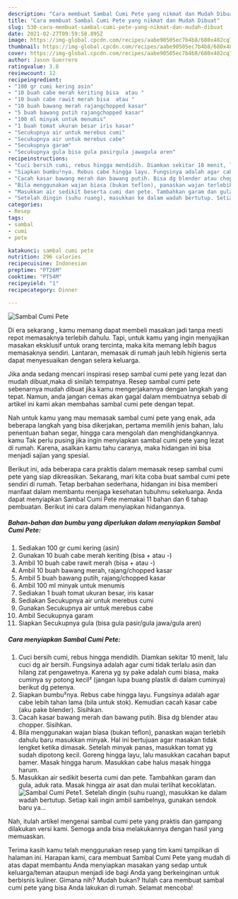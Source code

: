 ```yaml
---
description: "Cara membuat Sambal Cumi Pete yang nikmat dan Mudah Dibuat"
title: "Cara membuat Sambal Cumi Pete yang nikmat dan Mudah Dibuat"
slug: 530-cara-membuat-sambal-cumi-pete-yang-nikmat-dan-mudah-dibuat
date: 2021-02-27T09:59:58.895Z
image: https://img-global.cpcdn.com/recipes/aabe90505ec7b4b8/680x482cq70/sambal-cumi-pete-foto-resep-utama.jpg
thumbnail: https://img-global.cpcdn.com/recipes/aabe90505ec7b4b8/680x482cq70/sambal-cumi-pete-foto-resep-utama.jpg
cover: https://img-global.cpcdn.com/recipes/aabe90505ec7b4b8/680x482cq70/sambal-cumi-pete-foto-resep-utama.jpg
author: Jason Guerrero
ratingvalue: 3.8
reviewcount: 12
recipeingredient:
- "100 gr cumi kering asin"
- "10 buah cabe merah keriting bisa  atau "
- "10 buah cabe rawit merah bisa  atau "
- "10 buah bawang merah rajangchopped kasar"
- "5 buah bawang putih rajangchopped kasar"
- "100 ml minyak untuk menumis"
- "1 buah tomat ukuran besar iris kasar"
- "Secukupnya air untuk merebus cumi"
- "Secukupnya air untuk merebus cabe"
- "Secukupnya garam"
- "Secukupnya gula bisa gula pasirgula jawagula aren"
recipeinstructions:
- "Cuci bersih cumi, rebus hingga mendidih. Diamkan sekitar 10 menit, lalu cuci dg air bersih. Fungsinya adalah agar cumi tidak terlalu asin dan hilang zat pengawetnya. Karena yg sy pake adalah cumi biasa, maka cuminya sy potong kecil² (jangan lupa buang plastik di dalam cuminya) berikut dg petenya."
- "Siapkan bumbu²nya. Rebus cabe hingga layu. Fungsinya adalah agar cabe lebih tahan lama (bila untuk stok). Kemudian cacah kasar cabe (aku pake blender). Sisihkan."
- "Cacah kasar bawang merah dan bawang putih. Bisa dg blender atau chopper. Sisihkan."
- "Bila menggunakan wajan biasa (bukan teflon), panaskan wajan terlebih dahulu baru masukkan minyak. Hal ini bertujuan agar masakan tidak lengket ketika dimasak. Setelah minyak panas, masukkan tomat yg sudah dipotong kecil. Goreng hingga layu, lalu masukkan cacahan baput bamer. Masak hingga harum. Masukkan cabe halus masak hingga harum."
- "Masukkan air sedikit beserta cumi dan pete. Tambahkan garam dan gula, aduk rata. Masak hingga air asat dan mulai terlihat kecoklatan."
- "Setelah dingin (suhu ruang), masukkan ke dalam wadah bertutup. Setiap kali ingin ambil sambelnya, gunakan sendok baru ya..."
categories:
- Resep
tags:
- sambal
- cumi
- pete

katakunci: sambal cumi pete 
nutrition: 296 calories
recipecuisine: Indonesian
preptime: "PT26M"
cooktime: "PT54M"
recipeyield: "1"
recipecategory: Dinner

---
```



![Sambal Cumi Pete](https://img-global.cpcdn.com/recipes/aabe90505ec7b4b8/680x482cq70/sambal-cumi-pete-foto-resep-utama.jpg)

Di era  sekarang , kamu memang dapat membeli masakan jadi tanpa mesti repot memasaknya terlebih dahulu. Tapi, untuk kamu yang ingin menyajikan masakan eksklusif untuk orang tercinta, maka kita memang lebih bagus memasaknya sendiri. Lantaran, memasak di rumah jauh lebih higienis serta dapat menyesuaikan dengan selera keluarga.

Jika anda sedang mencari inspirasi resep sambal cumi pete yang lezat dan mudah dibuat,maka di sinilah tempatnya. Resep sambal cumi pete  sebenarnya mudah dibuat jika kamu mengerjakannya dengan langkah yang tepat. Namun, anda jangan cemas akan gagal dalam membuatnya 
sebab di artikel ini kami akan membahas sambal cumi pete dengan tepat.  



Nah untuk kamu yang mau memasak sambal cumi pete yang enak, ada beberapa langkah yang bisa dikerjakan, pertama memilih jenis bahan, lalu penentuan bahan segar, hingga cara mengolah dan menghidangkannya. kamu Tak perlu pusing jika ingin menyiapkan sambal cumi pete yang lezat di rumah. Karena, asalkan kamu  tahu caranya, maka hidangan ini bisa menjadi sajian yang spesial.

Berikut ini, ada beberapa cara praktis  dalam memasak resep sambal cumi pete yang siap dikreasikan. Sekarang, mari kita coba buat sambal cumi pete sendiri di rumah. Tetap berbahan sederhana, hidangan ini bisa memberi manfaat dalam membantu menjaga kesehatan tubuhmu sekeluarga. Anda dapat menyiapkan Sambal Cumi Pete memakai 11 bahan dan 6 tahap pembuatan. Berikut ini cara dalam menyiapkan hidangannya.

<!--inarticleads1-->

##### Bahan-bahan dan bumbu yang diperlukan dalam menyiapkan Sambal Cumi Pete:

1. Sediakan 100 gr cumi kering (asin)
1. Gunakan 10 buah cabe merah keriting (bisa + atau -)
1. Ambil 10 buah cabe rawit merah (bisa + atau -)
1. Ambil 10 buah bawang merah, rajang/chopped kasar
1. Ambil 5 buah bawang putih, rajang/chopped kasar
1. Ambil 100 ml minyak untuk menumis
1. Sediakan 1 buah tomat ukuran besar, iris kasar
1. Sediakan Secukupnya air untuk merebus cumi
1. Gunakan Secukupnya air untuk merebus cabe
1. Ambil Secukupnya garam
1. Siapkan Secukupnya gula (bisa gula pasir/gula jawa/gula aren)




<!--inarticleads2-->

##### Cara menyiapkan Sambal Cumi Pete:

1. Cuci bersih cumi, rebus hingga mendidih. Diamkan sekitar 10 menit, lalu cuci dg air bersih. Fungsinya adalah agar cumi tidak terlalu asin dan hilang zat pengawetnya. Karena yg sy pake adalah cumi biasa, maka cuminya sy potong kecil² (jangan lupa buang plastik di dalam cuminya) berikut dg petenya.
1. Siapkan bumbu²nya. Rebus cabe hingga layu. Fungsinya adalah agar cabe lebih tahan lama (bila untuk stok). Kemudian cacah kasar cabe (aku pake blender). Sisihkan.
1. Cacah kasar bawang merah dan bawang putih. Bisa dg blender atau chopper. Sisihkan.
1. Bila menggunakan wajan biasa (bukan teflon), panaskan wajan terlebih dahulu baru masukkan minyak. Hal ini bertujuan agar masakan tidak lengket ketika dimasak. Setelah minyak panas, masukkan tomat yg sudah dipotong kecil. Goreng hingga layu, lalu masukkan cacahan baput bamer. Masak hingga harum. Masukkan cabe halus masak hingga harum.
1. Masukkan air sedikit beserta cumi dan pete. Tambahkan garam dan gula, aduk rata. Masak hingga air asat dan mulai terlihat kecoklatan.
<img src="//assets-global.cpcdn.com/assets/icons/button_play-2c75c40dde080a61004c1f40b05d8f140eaff45d7e9e6481dc71c63d2e7c4909.png" alt="Sambal Cumi Pete">1. Setelah dingin (suhu ruang), masukkan ke dalam wadah bertutup. Setiap kali ingin ambil sambelnya, gunakan sendok baru ya...




Nah, itulah artikel mengenai  sambal cumi pete  yang praktis dan gampang dilakukan versi kami. Semoga anda bisa melakukannya dengan hasil yang memuaskan. 

Terima kasih kamu telah menggunakan resep yang tim kami tampilkan di halaman ini. Harapan kami, cara membuat  Sambal Cumi Pete yang mudah di atas dapat membantu Anda menyiapkan masakan yang sedap untuk keluarga/teman ataupun menjadi ide bagi Anda yang berkeinginan untuk berbisnis kuliner. Gimana nih? Mudah bukan? Itulah cara membuat sambal cumi pete yang bisa Anda lakukan di rumah. Selamat mencoba!

